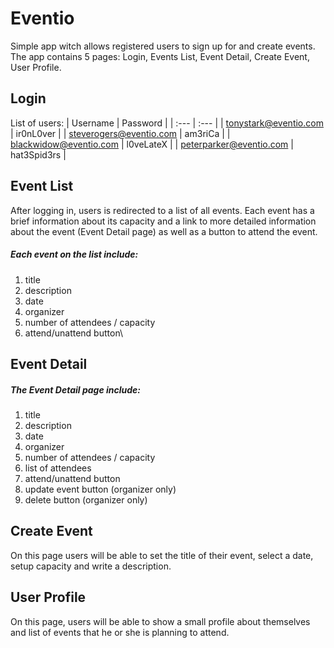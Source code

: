 # Eventio 

Simple app witch allows registered users to sign up for and create events. The app contains 5 pages: Login, Events List, Event Detail, Create Event, User Profile.

## Login 
List of users:
| Username                  | Password      |
| :---                      | :---          |
| tonystark@eventio.com     | ir0nL0ver     |
| steverogers@eventio.com   | am3riCa       |
| blackwidow@eventio.com    | l0veLateX     |
| peterparker@eventio.com   | hat3Spid3rs   |

## Event List
After logging in, users is redirected to a list of all events. Each event has a brief information about its capacity and a link to more detailed information about the event (Event Detail page) as well as a button to attend the event.
##### Each event on the list include:
1. title
2. description
3. date
4. organizer
5. number of attendees / capacity
6. attend/unattend button\

## Event Detail
##### The Event Detail page include:  
1. title
2. description
3. date
4. organizer
5. number of attendees / capacity
6. list of attendees
7. attend/unattend button
8. update event button (organizer only)
9. delete button (organizer only)

## Create Event
On this page users will be able to set the title of their event, select a date, setup capacity and write a description.

## User Profile
On this page, users will be able to show a small profile about themselves and list of events that he or she is planning to attend.